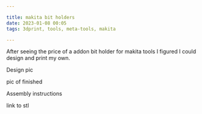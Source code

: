 ```yaml
---

title: makita bit holders
date: 2023-01-08 00:05
tags: 3dprint, tools, meta-tools, makita

---
```

After seeing the price of a addon bit holder for makita tools I figured I could
design and print my own.

Design pic

pic of finished

Assembly instructions

link to stl

